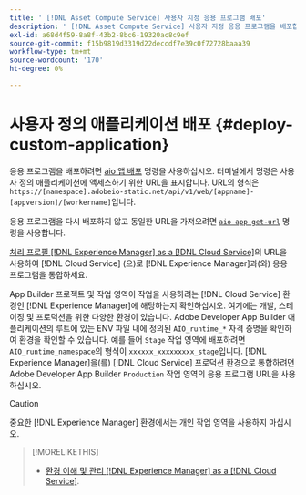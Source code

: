 ```yaml
---
title: ' [!DNL Asset Compute Service] 사용자 지정 응용 프로그램 배포'
description: ' [!DNL Asset Compute Service] 사용자 지정 응용 프로그램을 배포합니다.'
exl-id: a68d4f59-8a8f-43b2-8bc6-19320ac8c9ef
source-git-commit: f15b9819d3319d22deccdf7e39c0f72728baaa39
workflow-type: tm+mt
source-wordcount: '170'
ht-degree: 0%

---
```


# 사용자 정의 애플리케이션 배포 {#deploy-custom-application}

응용 프로그램을 배포하려면 [aio 앱 배포](https://github.com/adobe/aio-cli#aio-appdeploy) 명령을 사용하십시오. 터미널에서 명령은 사용자 정의 애플리케이션에 액세스하기 위한 URL을 표시합니다. URL의 형식은 `https://[namespace].adobeio-static.net/api/v1/web/[appname]-[appversion]/[workername]`입니다.

응용 프로그램을 다시 배포하지 않고 동일한 URL을 가져오려면 [`aio app get-url`](https://github.com/adobe/aio-cli#aio-app-get-url-action) 명령을 사용합니다.

[처리 프로필  [!DNL Experience Manager] as a [!DNL Cloud Service]](https://experienceleague.adobe.com/ko/docs/experience-manager-cloud-service/content/assets/manage/asset-microservices-configure-and-use)의 URL을 사용하여 [!DNL Cloud Service] (으)로 [!DNL Experience Manager]과(와) 응용 프로그램을 통합하세요.

App Builder 프로젝트 및 작업 영역이 작업을 사용하려는 [!DNL Cloud Service] 환경인 [!DNL Experience Manager]에 해당하는지 확인하십시오. 여기에는 개발, 스테이징 및 프로덕션을 위한 다양한 환경이 있습니다. Adobe Developer App Builder 애플리케이션의 루트에 있는 ENV 파일 내에 정의된 `AIO_runtime_*` 자격 증명을 확인하여 환경을 확인할 수 있습니다. 예를 들어 `Stage` 작업 영역에 배포하려면 `AIO_runtime_namespace`의 형식이 `xxxxxx_xxxxxxxxx_stage`입니다. [!DNL Experience Manager]을(를) [!DNL Cloud Service] 프로덕션 환경으로 통합하려면 Adobe Developer App Builder `Production` 작업 영역의 응용 프로그램 URL을 사용하십시오.

>[!CAUTION]
>
>중요한 [!DNL Experience Manager] 환경에서는 개인 작업 영역을 사용하지 마십시오.

>[!MORELIKETHIS]
>
>* [환경 이해 및 관리 [!DNL Experience Manager] as a [!DNL Cloud Service]](https://experienceleague.adobe.com/en/docs/experience-manager-cloud-service/content/implementing/using-cloud-manager/manage-environments).
